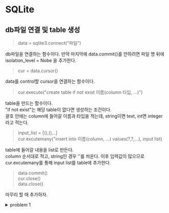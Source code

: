 # SQLite

## db파일 연결 및 table 생성

>data = sqlite3.connect("파일")

db파일을 연결하는 함수이다. 만약 마지막에 data.commit()를 안하려면 파일 명 뒤에 isolation_level = Nobe 을 추가한다.    
>cur = data.cursor()  

data를 control할 cursor을 연결하는 함수이다.  

>cur.execute("create table if not exist 이름(column 타입, ...)")

table을 만드는 함수이다.  
"if not exist"는 해당 table이 없다면 생성하는 조건이다.  
괄호 안에는 column에 들어갈 이름과 타입을 적는데, string이면 text, int면 integer 라고 적는다.  

> input_list = [(),(),..]  
cur.excutemany("insert into 이름(column, ...) values(?,?,...), input list)

table에 들어갈 내용을 list로 만든다.  
column 순서대로 적고, string인 경우 ''를 씌운다.
이후 입력값이 많으므로 cur.excutemany를 통해 input list를 table에 추가한다. 

>data.commit()  
cur.close()  
data.close()  

마무리 할 때 추가하자. 

<details>
<summary> problem 1 </summary>
<div markdown="1">

```python
def create() -> None:
    '''
        create() connects a database named |titanic.db| and creates a table |Company| in it.

        Columns and data types of table |Company| are as follow:
            |Employee|   - string
            |Department| - string
            |Salary|     - int
            |Gender|     - string
        
        The order of data insertion does not matter.
    '''
    # BEGIN_YOUR_CODE
    
    data = sqlite3.connect("titanic.db")
    cur = data.cursor()
    cur.execute("create table if not exists Company(Employee text, Department text, Salary integer, Gender text)")
    input_list = [('John', 'sales', 5000, 'M'), 
            ('Allen', 'accounting', 6000, 'M'), 
            ('Martin', 'research', 3500, 'M'), 
            ('Mary', 'sales', 5500, 'F'), 
            ('Smith', 'research', 4500, 'M')]
    cur.executemany("insert into Company (Employee, Department, Salary, Gender) values(?,?,?,?)", input_list)
    data.commit()
    cur.close()
    data.close()
    
    # END_YOUR_CODE
    
create()
```

</div>
</details>  
